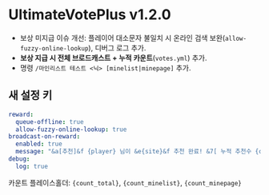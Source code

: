 # UltimateVotePlus v1.2.0

- 보상 미지급 이슈 개선: 플레이어 대소문자 불일치 시 온라인 검색 보완(`allow-fuzzy-online-lookup`), 디버그 로그 추가.
- **보상 지급 시 전체 브로드캐스트 + 누적 카운트**(`votes.yml`) 추가.
- 명령 `/마인리스트 테스트 <닉> [minelist|minepage]` 추가.

## 새 설정 키
```yml
reward:
  queue-offline: true
  allow-fuzzy-online-lookup: true
broadcast-on-reward:
  enabled: true
  message: "&a[추천]&f {player} 님이 &e{site}&f 추천 완료! &7[ 누적 추천수 {count_total} ]"
debug:
  log: true
```
카운트 플레이스홀더: `{count_total}`, `{count_minelist}`, `{count_minepage}`
